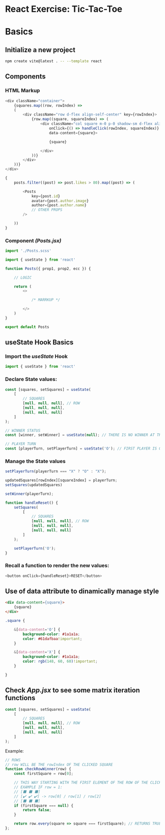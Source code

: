 # React Exercise: Tic-Tac-Toe

# Basics

## Initialize a new project
```bash
npm create vite@latest . -- --template react
```

## Components

### HTML Markup
```js
<div className="container">
    {squares.map((row, rowIndex) => 
    (
        <div className="row d-flex align-self-center" key={rowIndex}>
            {row.map((square, squareIndex) => (
                <div className="col square m-0 p-0 shadow-sm d-flex align-items-center justify-content-center" key={squareIndex}
                    onClick={() => handleClick(rowIndex, squareIndex)}
                    data-content={square}>

                    {square}

                </div>
            ))}
        </div>
    ))}
</div>
```
```js
{
    posts.filter((post) => post.likes > 80).map((post) => (

        <Posts
            key={post.id}
            avatar={post.author.image}
            author={post.author.name}
            // OTHER PROPS
        />

    ))
}
```

### Component *(Posts.jsx)*
```js
import './Posts.scss'

import { useState } from 'react'

function Posts({ prop1, prop2, ecc }) {

    // LOGIC

    return (
        <>

            /* MARRKUP */

        </>
    )
}

export default Posts
```

## useState Hook Basics

### Import the *useState* Hook
```js
import { useState } from 'react'
```

### Declare State values:
```js
const [squares, setSquares] = useState(
    [
        // SQUARES
        [null, null, null], // ROW
        [null, null, null],
        [null, null, null]
    ]
);

// WINNER STATUS
const [winner, setWinner] = useState(null); // THERE IS NO WINNER AT THE START OF THE GAME 🙃

// PLAYER TURN
const [playerTurn, setPlayerTurn] = useState('O'); // FIRST PLAYER IS O
```

### Manage the State values
```js
setPlayerTurn(playerTurn === "X" ? "O" : "X");
```
```js
updatedSquares[rowIndex][squareIndex] = playerTurn;
setSquares(updatedSquares)
```
```js
setWinner(playerTurn);
```
```js
function handleReset() {
    setSquares(
        [
            // SQUARES
            [null, null, null], // ROW
            [null, null, null],
            [null, null, null]
        ]
    );

    setPlayerTurn('O');
}
```

### Recall a function to render the new values:
```js
<button onClick={handleReset}>RESET</button>
```

## Use of data attribute to dinamically manage style
```html
<div data-content={square}>
    {square}
</div>
```

```css
.square {

    &[data-content='O'] {
        background-color: #1a1a1a;
        color: #61dafbaa!important;
    }

    &[data-content='X'] {
        background-color: #1a1a1a;
        color: rgb(148, 60, 60)!important;
    }

}
```

## Check _App.jsx_ to see some matrix iteration functions
```js
const [squares, setSquares] = useState(
    [
        // SQUARES
        [null, null, null], // ROW
        [null, null, null],
        [null, null, null]
    ]
);
```

Example:
```js
// ROWS
// row WILL BE THE rowIndex OF THE CLICKED SQUARE
function checkRowWinner(row) {
    const firstSquare = row[0];

    // THIS WAY STARTING WITH THE FIRST ELEMENT OF THE ROW OF THE CLICKED SQUARE IT WILL CHECK IF THE OTHER ELEMENTS HAVE THE SAME VALUE
    // EXAMPLE IF row = 1:
    // [⬛ ⬛ ⬛]
    // [✔️ ✔️ ✔️] -> row[0] / row[1] / row[2]
    // [⬛ ⬛ ⬛]
    if (firstSquare === null) {
        return false;
    }

    return row.every(square => square === firstSquare); // RETURNS TRUE
};
```